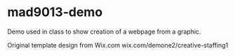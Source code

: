 # mad9013-demo
Demo used in class to show creation of a webpage from a graphic.

Original template design from Wix.com
wix.com/demone2/creative-staffing1
